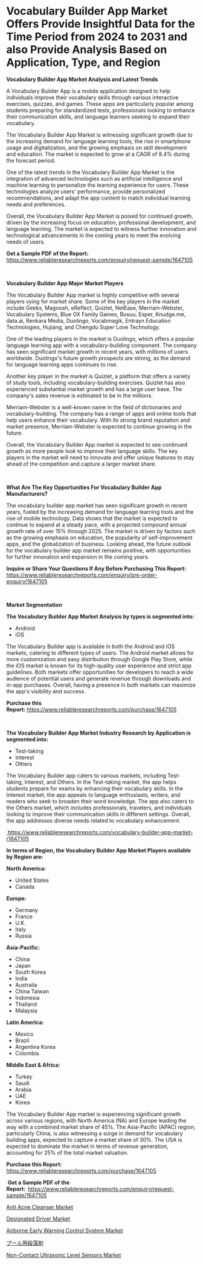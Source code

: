 <p><h1>Vocabulary Builder App Market Offers Provide Insightful Data for the Time Period from 2024 to 2031 and also Provide Analysis Based on Application, Type, and Region</h1></p><p><strong>Vocabulary Builder App Market Analysis and Latest Trends</strong></p>
<p><p>A Vocabulary Builder App is a mobile application designed to help individuals improve their vocabulary skills through various interactive exercises, quizzes, and games. These apps are particularly popular among students preparing for standardized tests, professionals looking to enhance their communication skills, and language learners seeking to expand their vocabulary.</p><p>The Vocabulary Builder App Market is witnessing significant growth due to the increasing demand for language learning tools, the rise in smartphone usage and digitalization, and the growing emphasis on skill development and education. The market is expected to grow at a CAGR of 8.4% during the forecast period.</p><p>One of the latest trends in the Vocabulary Builder App Market is the integration of advanced technologies such as artificial intelligence and machine learning to personalize the learning experience for users. These technologies analyze users' performance, provide personalized recommendations, and adapt the app content to match individual learning needs and preferences.</p><p>Overall, the Vocabulary Builder App Market is poised for continued growth, driven by the increasing focus on education, professional development, and language learning. The market is expected to witness further innovation and technological advancements in the coming years to meet the evolving needs of users.</p></p>
<p><strong>Get a Sample PDF of the Report:&nbsp;</strong> <a href="https://www.reliableresearchreports.com/enquiry/request-sample/1647105">https://www.reliableresearchreports.com/enquiry/request-sample/1647105</a></p>
<p>&nbsp;</p>
<p><strong>Vocabulary Builder App Major Market Players</strong></p>
<p><p>The Vocabulary Builder App market is highly competitive with several players vying for market share. Some of the key players in the market include Geeks, Magoosh, eReflect, Quizlet, NetEase, Merriam-Webster, Vocabulary Systems, Blue OX Family Games, Busuu, Esper, Knudge.me, data.ai, Renkara Media, Duolingo, Vocabmagik, Entrayn Education Technologies, Hujiang, and Chengdu Super Love Technology.</p><p>One of the leading players in the market is Duolingo, which offers a popular language learning app with a vocabulary-building component. The company has seen significant market growth in recent years, with millions of users worldwide. Duolingo's future growth prospects are strong, as the demand for language learning apps continues to rise.</p><p>Another key player in the market is Quizlet, a platform that offers a variety of study tools, including vocabulary-building exercises. Quizlet has also experienced substantial market growth and has a large user base. The company's sales revenue is estimated to be in the millions.</p><p>Merriam-Webster is a well-known name in the field of dictionaries and vocabulary-building. The company has a range of apps and online tools that help users enhance their vocabulary. With its strong brand reputation and market presence, Merriam-Webster is expected to continue growing in the future.</p><p>Overall, the Vocabulary Builder App market is expected to see continued growth as more people look to improve their language skills. The key players in the market will need to innovate and offer unique features to stay ahead of the competition and capture a larger market share.</p></p>
<p>&nbsp;</p>
<p><strong>What Are The Key Opportunities For Vocabulary Builder App Manufacturers?</strong></p>
<p><p>The vocabulary builder app market has seen significant growth in recent years, fueled by the increasing demand for language learning tools and the rise of mobile technology. Data shows that the market is expected to continue to expand at a steady pace, with a projected compound annual growth rate of over 15% through 2025. The market is driven by factors such as the growing emphasis on education, the popularity of self-improvement apps, and the globalization of business. Looking ahead, the future outlook for the vocabulary builder app market remains positive, with opportunities for further innovation and expansion in the coming years.</p></p>
<p><strong>Inquire or Share Your Questions If Any Before Purchasing This Report:</strong> <a href="https://www.reliableresearchreports.com/enquiry/pre-order-enquiry/1647105">https://www.reliableresearchreports.com/enquiry/pre-order-enquiry/1647105</a></p>
<p>&nbsp;</p>
<p><strong>Market Segmentation</strong></p>
<p><strong>The Vocabulary Builder App Market Analysis by types is segmented into:</strong></p>
<p><ul><li>Android</li><li>iOS</li></ul></p>
<p><p>The Vocabulary Builder app is available in both the Android and iOS markets, catering to different types of users. The Android market allows for more customization and easy distribution through Google Play Store, while the iOS market is known for its high-quality user experience and strict app guidelines. Both markets offer opportunities for developers to reach a wide audience of potential users and generate revenue through downloads and in-app purchases. Overall, having a presence in both markets can maximize the app's visibility and success.</p></p>
<p><strong>Purchase this Report:&nbsp;</strong><a href="https://www.reliableresearchreports.com/purchase/1647105">https://www.reliableresearchreports.com/purchase/1647105</a></p>
<p>&nbsp;</p>
<p><strong>The Vocabulary Builder App Market Industry Research by Application is segmented into:</strong></p>
<p><ul><li>Test-taking</li><li>Interest</li><li>Others</li></ul></p>
<p><p>The Vocabulary Builder app caters to various markets, including Test-taking, Interest, and Others. In the Test-taking market, the app helps students prepare for exams by enhancing their vocabulary skills. In the Interest market, the app appeals to language enthusiasts, writers, and readers who seek to broaden their word knowledge. The app also caters to the Others market, which includes professionals, travelers, and individuals looking to improve their communication skills in different settings. Overall, the app addresses diverse needs related to vocabulary enhancement.</p></p>
<p><a href="https://www.reliableresearchreports.com/vocabulary-builder-app-market-r1647105">&nbsp;https://www.reliableresearchreports.com/vocabulary-builder-app-market-r1647105</a></p>
<p><strong>In terms of Region, the Vocabulary Builder App Market Players available by Region are:</strong></p>
<p>
    <p> <strong> North America: </strong>
        <ul>
            <li>United States</li>
            <li>Canada</li>
        </ul>
        </p> 
    <p> <strong> Europe: </strong>
        <ul>
            <li>Germany</li>
            <li>France</li>
            <li>U.K.</li>
            <li>Italy</li>
            <li>Russia</li>
        </ul>
        </p> 
    <p> <strong> Asia-Pacific: </strong>
        <ul>
            <li>China</li>
            <li>Japan</li>
            <li>South Korea</li>
            <li>India</li>
            <li>Australia</li>
            <li>China Taiwan</li>
            <li>Indonesia</li>
            <li>Thailand</li>
            <li>Malaysia</li>
        </ul>
        </p> 
    <p> <strong> Latin America: </strong>
        <ul>
            <li>Mexico</li>
            <li>Brazil</li>
            <li>Argentina Korea</li>
            <li>Colombia</li>
        </ul>
        </p> 
    <p> <strong> Middle East & Africa: </strong>
        <ul>
            <li>Turkey</li>
            <li>Saudi</li>
            <li>Arabia</li>
            <li>UAE</li>
            <li>Korea</li>
        </ul>
    </p>
    </p>
<p><p>The Vocabulary Builder App market is experiencing significant growth across various regions, with North America (NA) and Europe leading the way with a combined market share of 45%. The Asia-Pacific (APAC) region, particularly China, is also witnessing a surge in demand for vocabulary building apps, expected to capture a market share of 30%. The USA is expected to dominate the market in terms of revenue generation, accounting for 25% of the total market valuation.</p></p>
<p><strong>Purchase this Report: </strong><a href="https://www.reliableresearchreports.com/purchase/1647105">https://www.reliableresearchreports.com/purchase/1647105</a></p>
<p>&nbsp;<strong>Get a Sample PDF of the Report:&nbsp;&nbsp;</strong><a href="https://www.reliableresearchreports.com/enquiry/request-sample/1647105">https://www.reliableresearchreports.com/enquiry/request-sample/1647105</a></p>
<p><strong></strong></p>
<p><p><a href="https://issuu.com/reportprime-2/docs/anti-acne-cleanser-market-size-2030.pptx">Anti Acne Cleanser Market</a></p><p><a href="https://github.com/JeanneSawayn2023/Market-Research-Report-List-1/blob/main/designated-driver-market.md">Designated Driver Market</a></p><p><a href="https://www.linkedin.com/pulse/airborne-early-warning-control-system-market-size-evaluating-its-kbnfc">Airborne Early Warning Control System Market</a></p><p><a href="https://github.com/Andrewones2023/Market-Research-Report-List-1/blob/main/349558545489.md">プール用殺藻剤</a></p><p><a href="https://www.linkedin.com/pulse/decoding-non-contact-ultrasonic-level-sensors-market-deep-dlp1e">Non-Contact Ultrasonic Level Sensors Market</a></p></p>